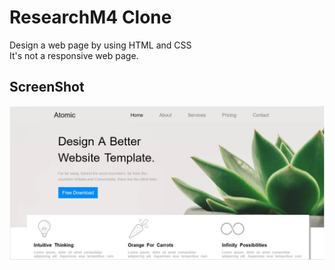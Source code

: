 # ResearchM4 Clone 

Design a web page  by using HTML and CSS<br>
It's not a responsive web page.
<br>


## ScreenShot

<img src="./screenshoot.JPG">